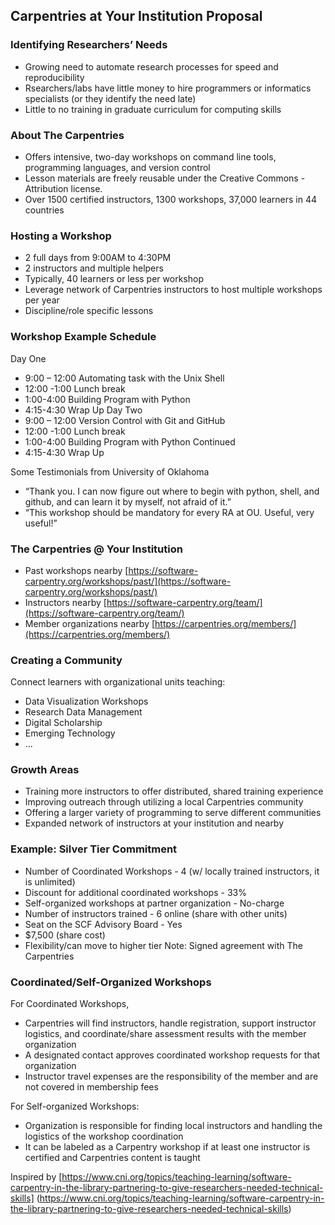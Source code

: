 ## Carpentries at Your Institution Proposal

### Identifying Researchers’ Needs 
* Growing need to automate research processes for speed and reproducibility
* Rsearchers/labs have little money to hire programmers or informatics specialists (or they identify the need late)
* Little to no training in graduate curriculum for computing skills

### About The Carpentries
* Offers intensive, two-day workshops on command line tools, programming languages, and version control
* Lesson materials are freely reusable under the Creative Commons - Attribution license.
* Over 1500 certified instructors, 1300 workshops, 37,000 learners in 44 countries

### Hosting a Workshop
* 2 full days from 9:00AM to 4:30PM
* 2 instructors and multiple helpers
* Typically, 40 learners or less per workshop
* Leverage network of Carpentries instructors to host multiple workshops per year
* Discipline/role specific lessons
 
### Workshop Example Schedule
Day One
* 9:00 – 12:00 Automating task with the Unix Shell
* 12:00 -1:00 Lunch break
* 1:00-4:00 Building Program with Python
* 4:15-4:30 Wrap Up
Day Two
* 9:00 – 12:00 Version Control with Git and GitHub
* 12:00 -1:00 Lunch break
* 1:00-4:00 Building Program with Python Continued
* 4:15-4:30 Wrap Up
 
Some Testimonials from University of Oklahoma
* “Thank you. I can now figure out where to begin with python, shell, and github, and can learn it by myself, not afraid of it.”
* “This workshop should be mandatory for every RA at OU. Useful, very useful!”
 
### The Carpentries @ Your Institution
* Past workshops nearby [https://software-carpentry.org/workshops/past/](https://software-carpentry.org/workshops/past/)
* Instructors nearby [https://software-carpentry.org/team/](https://software-carpentry.org/team/)
* Member organizations nearby [https://carpentries.org/members/](https://carpentries.org/members/)
   
### Creating a Community
Connect learners with organizational units teaching:
* Data Visualization Workshops
* Research Data Management
* Digital Scholarship
* Emerging Technology
* ...
 
### Growth Areas
* Training more instructors to offer distributed, shared training experience
* Improving outreach through utilizing a local Carpentries community
* Offering a larger variety of programming to serve different communities
* Expanded network of instructors at your institution and nearby
 
###  Example: Silver Tier Commitment
* Number of Coordinated Workshops - 4 (w/ locally trained instructors, it is unlimited)
* Discount for additional coordinated workshops - 33%
* Self-organized workshops at partner organization - No-charge
* Number of instructors trained - 6 online (share with other units)
* Seat on the SCF Advisory Board - Yes
* $7,500 (share cost)
* Flexibility/can move to higher tier
Note: Signed agreement with The Carpentries
   
### Coordinated/Self-Organized Workshops
For Coordinated Workshops,
* Carpentries will find instructors, handle registration, support instructor logistics, and coordinate/share assessment results 
with the member organization
* A designated contact approves coordinated workshop requests for that organization 
* Instructor travel expenses are the responsibility of the member and are not covered in membership fees

For Self-organized Workshops:
* Organization is responsible for finding local instructors and handling the logistics of the workshop coordination 
* It can be labeled as a Carpentry workshop if at least one instructor is certified and Carpentries content is taught
 
Inspired by [https://www.cni.org/topics/teaching-learning/software-carpentry-in-the-library-partnering-to-give-researchers-needed-technical-skills]
(https://www.cni.org/topics/teaching-learning/software-carpentry-in-the-library-partnering-to-give-researchers-needed-technical-skills)
 
